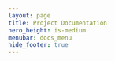 ```yaml
---
layout: page
title: Project Documentation
hero_height: is-medium
menubar: docs_menu
hide_footer: true
---
```



